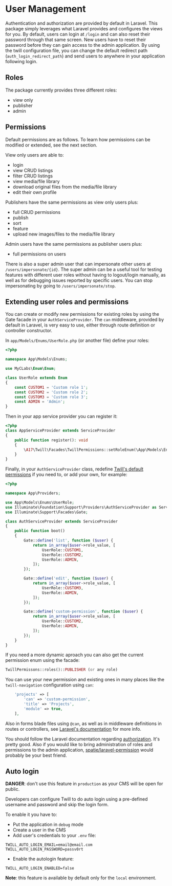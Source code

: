 # User Management

Authentication and authorization are provided by default in Laravel. This package simply leverages what Laravel provides
and configures the views for you. By default, users can login at `/login` and can also reset their password through that
same screen. New users have to reset their password before they can gain access to the admin application. By using the
twill configuration file, you can change the default redirect path (`auth_login_redirect_path`) and send users to
anywhere in your application following login.

## Roles

The package currently provides three different roles:

- view only
- publisher
- admin

## Permissions

Default permissions are as follows. To learn how permissions can be modified or extended, see the next section.

View only users are able to:

- login
- view CRUD listings
- filter CRUD listings
- view media/file library
- download original files from the media/file library
- edit their own profile

Publishers have the same permissions as view only users plus:

- full CRUD permissions
- publish
- sort
- feature
- upload new images/files to the media/file library

Admin users have the same permissions as publisher users plus:

- full permissions on users

There is also a super admin user that can impersonate other users at `/users/impersonate/{id}`.
The super admin can be a useful tool for testing features with different user roles without having to logout/login
manually,
as well as for debugging issues reported by specific users. You can stop impersonating by going
to `/users/impersonate/stop`.

## Extending user roles and permissions

You can create or modify new permissions for existing roles by using the Gate facade in your `AuthServiceProvider`.
The `can` middleware, provided by default in Laravel, is very easy to use, either through route definition or controller
constructor.

In `app/Models/Enums/UserRole.php` (or another file) define your roles:

```php
<?php

namespace App\Models\Enums;

use MyCLabs\Enum\Enum;

class UserRole extends Enum
{
    const CUSTOM1 = 'Custom role 1';
    const CUSTOM2 = 'Custom role 2';
    const CUSTOM3 = 'Custom role 3';
    const ADMIN = 'Admin';
}
```

Then in your app service provider you can register it:

```php
<?php
class AppServiceProvider extends ServiceProvider
{
    public function register(): void
    {
        \A17\Twill\Facades\TwillPermissions::setRoleEnum(\App\Models\Enums\UserRole::class);
    }
}
```

Finally, in your `AuthServiceProvider` class,
redefine [Twill's default permissions](https://github.com/area17/twill/blob/e8866e40b7df4a6919e0ddb368990d04caeb705a/src/AuthServiceProvider.php#L26-L48)
if you need to, or add your own, for example:

```php
<?php

namespace App\Providers;

use App\Models\Enums\UserRole;
use Illuminate\Foundation\Support\Providers\AuthServiceProvider as ServiceProvider;
use Illuminate\Support\Facades\Gate;

class AuthServiceProvider extends ServiceProvider
{
    public function boot()
    {
        Gate::define('list', function ($user) {
            return in_array($user->role_value, [
                UserRole::CUSTOM1,
                UserRole::CUSTOM2,
                UserRole::ADMIN,
            ]);
        });

        Gate::define('edit', function ($user) {
            return in_array($user->role_value, [
                UserRole::CUSTOM3,
                UserRole::ADMIN,
            ]);
        });

        Gate::define('custom-permission', function ($user) {
            return in_array($user->role_value, [
                UserRole::CUSTOM2,
                UserRole::ADMIN,
            ]);
        });
    }
}
```

If you need a more dynamic aproach you can also get the current permission enum using the facade:

```php
TwillPermissons::roles()::PUBLISHER (or any role)
```

You can use your new permission and existing ones in many places like the `twill-navigation` configuration using `can`:

```php
    'projects' => [
        'can' => 'custom-permission',
        'title' => 'Projects',
        'module' => true,
    ],
```

Also in forms blade files using `@can`, as well as in middleware definitions in routes or controllers,
see [Laravel's documentation](https://laravel.com/docs/10.x/authorization#via-middleware) for more info.

You should follow the Laravel documentation regarding [authorization](https://laravel.com/docs/10.x/authorization). It's
pretty good. Also if you would like to bring administration of roles and permissions to the admin
application, [spatie/laravel-permission](https://github.com/spatie/laravel-permission) would probably be your best
friend.

## Auto login

**DANGER**: don't use this feature in `production` as your CMS will be open for public.

Developers can configure Twill to do auto login using a pre-defined username and password and skip the login form.

To enable it you have to:

- Put the application in `debug` mode
- Create a user in the CMS
- Add user's credentials to your `.env` file:

``` dotenv
TWILL_AUTO_LOGIN_EMAIL=email@email.com
TWILL_AUTO_LOGIN_PASSWORD=passv0rt
```

- Enable the autologin feature:

``` dotenv
TWILL_AUTO_LOGIN_ENABLED=false
```

**Note**: this feature is available by default only for the `local` environment.

